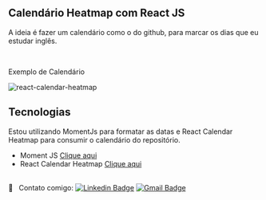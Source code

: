 ## Calendário Heatmap com React JS
<p> A ideia é fazer um calendário como o do github, para marcar os dias que eu estudar inglês. </p>
<br />
<p> Exemplo de Calendário </p>
<img src="https://raw.githubusercontent.com/patientslikeme/react-calendar-heatmap/HEAD/demo/public/react-calendar-heatmap.png?raw=true" alt="react-calendar-heatmap" />
<br />

<h2>Tecnologias</h2>
<p> Estou utilizando MomentJs para formatar as datas e React Calendar Heatmap para consumir o calendário do repositório. </p>

<ul>
  <li>Moment JS <a href="https://momentjs.com/" target="_blank">Clique aqui</a></li>
  <li>React Calendar Heatmap <a href="https://raw.githubusercontent.com/patientslikeme/react-calendar-heatmap/HEAD/demo/public/react-calendar-heatmap.png?raw=true" target="_blank">Clique aqui</a></li>
</ul>

    
<br/> :email: &nbsp; Contato comigo: [![Linkedin Badge](https://img.shields.io/badge/-Thiago-blue?style=flat-square&logo=Linkedin&logoColor=white&link=https://www.linkedin.com/in/thiagorodriguesdau/)](https://www.linkedin.com/in/thiagorodriguesdau/) 
[![Gmail Badge](https://img.shields.io/badge/-thiagorodriguesdau@gmail.com-c14438?style=flat-square&logo=Gmail&logoColor=white&link=mailto:thiagorodriguesdau@gmail.com)](mailto:thiagorodriguesdau@gmail.com)

